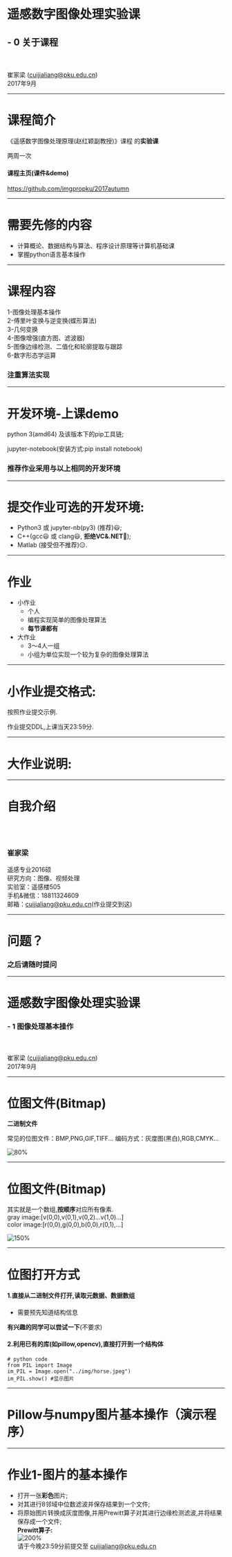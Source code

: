 <!-- page_number: true -->
<!--$theme: gaia-->

　
# 遥感数字图像处理实验课
## - 0 关于课程
<br/><br/>
崔家梁
(cuijialiang@pku.edu.cn)  
2017年9月

---
# 课程简介

《遥感数字图像处理原理(赵红颖副教授)》课程
的**实验课**

两周一次

#### 课程主页(课件&demo)
https://github.com/imgpropku/2017autumn

---
# 需要先修的内容

- 计算概论、数据结构与算法、程序设计原理等计算机基础课
- 掌握python语言基本操作

---

# 课程内容

1-图像处理基本操作  
2-傅里叶变换与逆变换(蝶形算法)  
3-几何变换  
4-图像增强(直方图、滤波器)  
5-图像边缘检测、二值化和轮廓提取与跟踪  
6-数字形态学运算  

### 注重算法实现

---
# 开发环境-上课demo


python 3(amd64) 及该版本下的pip工具链;  

jupyter-notebook(安装方式:pip install notebook)

### 推荐作业采用与以上相同的开发环境

---
# 提交作业可选的开发环境:
- Python3 或 jupyter-nb(py3) (推荐):smiley:;
- C++(gcc:smiley: 或 clang:smiley:, **拒绝VC&.NET**:imp:);
- Matlab (接受但不推荐):expressionless:.

---
# 作业
- 小作业
  - 个人
  - 编程实现简单的图像处理算法
  - **每节课都有**
- 大作业
  - 3～4人一组
  - 小组为单位实现一个较为复杂的图像处理算法
---

# 小作业提交格式:

按照作业提交示例.  

作业提交DDL,上课当天23:59分.

---
# 大作业说明:

---
# 自我介绍
<br/><br/>
### **崔家梁**  

遥感专业2016硕  
研究方向：图像、视频处理  
实验室：遥感楼505  
手机&微信：18811324609  
邮箱：cuijialiang@pku.edu.cn(作业提交到这)

---
# 问题？
### 之后请随时提问

---
# 遥感数字图像处理实验课
### - 1 图像处理基本操作
<br/><br/>
崔家梁
(cuijialiang@pku.edu.cn)  
2017年9月

---
# 位图文件(Bitmap)
**二进制文件**

常见的位图文件：BMP,PNG,GIF,TIFF...
编码方式：灰度图(黑白),RGB,CMYK...

![80%](https://upload.wikimedia.org/wikipedia/commons/thumb/3/3b/Rgb-raster-image.svg/368px-Rgb-raster-image.svg.png)

---
# 位图文件(Bitmap)
其实就是一个数组,**按顺序**对应所有像素.  
gray image:[v(0,0),v(0,1),v(0,2)...v(1,0)...]   
color image:[r(0,0),g(0,0),b(0,0),r(0,1),...]

![150%](http://www.scan2cad.com/wp-content/uploads/2016/09/how-bitmap-images-are-stored.png)

---
# 位图打开方式
#### 1.直接从二进制文件打开,读取元数据、数据数组
- 需要预先知道结构信息

**有兴趣的同学可以尝试一下**(不要求)

#### 2.利用已有的库(如pillow,opencv),直接打开到一个结构体
```
# python code
from PIL import Image
im_PIL = Image.open("../img/horse.jpeg")
im_PIL.show() #显示图片
```

---
# Pillow与numpy图片基本操作（演示程序）

---
# 作业1-图片的基本操作
- 打开一张**彩色**图片;
- 对其进行8邻域中位数滤波并保存结果到一个文件;
- 将原始图片转换成灰度图像,并用Prewitt算子对其进行边缘检测滤波,并将结果保存成一个文件;  
**Prewitt算子:**  
![200%](https://render.githubusercontent.com/render/math?math=%5Cbegin%7Bbmatrix%7D0%26amp%3B1%26amp%3B0%5C%5C1%26amp%3B-4%26amp%3B1%5C%5C0%26amp%3B1%26amp%3B0%5Cend%7Bbmatrix%7D&mode=display)  
请于今晚23:59分前提交至 cuijialiang@pku.edu.cn